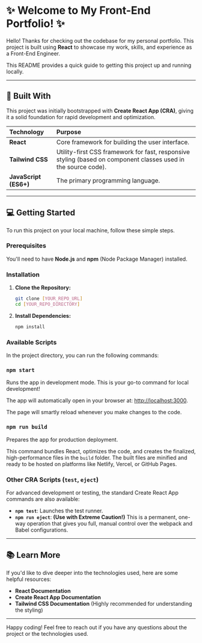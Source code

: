# ✨ Welcome to My Front-End Portfolio\! ✨

Hello\! Thanks for checking out the codebase for my personal portfolio. This project is built using **React** to showcase my work, skills, and experience as a Front-End Engineer.

This README provides a quick guide to getting this project up and running locally.

-----

## 🚀 Built With

This project was initially bootstrapped with **Create React App (CRA)**, giving it a solid foundation for rapid development and optimization.

| Technology | Purpose |
| :--- | :--- |
| **React** | Core framework for building the user interface. |
| **Tailwind CSS** | Utility-first CSS framework for fast, responsive styling (based on component classes used in the source code). |
| **JavaScript (ES6+)** | The primary programming language. |

-----

## 💻 Getting Started

To run this project on your local machine, follow these simple steps.

### Prerequisites

You'll need to have **Node.js** and **npm** (Node Package Manager) installed.

### Installation

1.  **Clone the Repository:**

    ```bash
    git clone [YOUR_REPO_URL]
    cd [YOUR_REPO_DIRECTORY]
    ```

2.  **Install Dependencies:**

    ```bash
    npm install
    ```

### Available Scripts

In the project directory, you can run the following commands:

### `npm start`

Runs the app in development mode. This is your go-to command for local development\!

The app will automatically open in your browser at: [http://localhost:3000](https://www.google.com/search?q=http://localhost:3000).

The page will smartly reload whenever you make changes to the code.

### `npm run build`

Prepares the app for production deployment.

This command bundles React, optimizes the code, and creates the finalized, high-performance files in the `build` folder. The built files are minified and ready to be hosted on platforms like Netlify, Vercel, or GitHub Pages.

### Other CRA Scripts (`test`, `eject`)

For advanced development or testing, the standard Create React App commands are also available:

  * **`npm test`**: Launches the test runner.
  * **`npm run eject`**: **(Use with Extreme Caution\!)** This is a permanent, one-way operation that gives you full, manual control over the webpack and Babel configurations.

-----

## 📚 Learn More

If you'd like to dive deeper into the technologies used, here are some helpful resources:

  * **React Documentation**
  * **Create React App Documentation**
  * **Tailwind CSS Documentation** (Highly recommended for understanding the styling)

-----

Happy coding\! Feel free to reach out if you have any questions about the project or the technologies used.